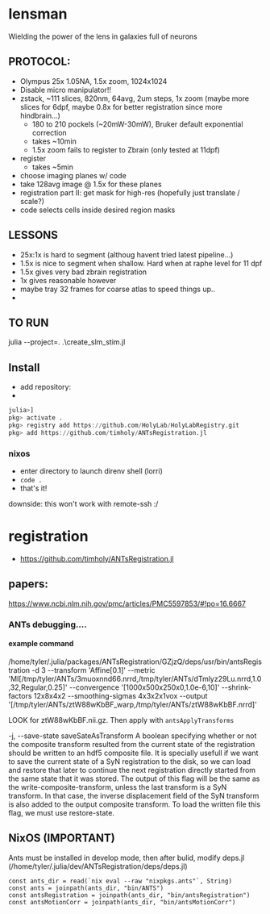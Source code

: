 # lensman
Wielding the power of the lens in galaxies full of neurons

## PROTOCOL:
- Olympus 25x 1.05NA, 1.5x zoom, 1024x1024
- Disable micro manipulator!!
- zstack, ~111 slices, 820nm, 64avg, 2um steps, 1x zoom (maybe more slices for 6dpf, maybe 0.8x for better registration since more hindbrain...)
    - 180 to 210 pockels (~20mW-30mW), Bruker default exponential correction
    - takes ~10min
    - 1.5x zoom fails to register to Zbrain (only tested at 11dpf)
- register 
  - takes ~5min
- choose imaging planes w/ code
- take 128avg image @ 1.5x for these planes
- registration part II: get mask for high-res (hopefully just translate / scale?)
- code selects cells inside desired region masks

## LESSONS
- 25x:1x is hard to segment (althoug havent tried latest pipeline...)
- 1.5x is nice to segment when shallow. Hard when at raphe level for 11 dpf
- 1.5x gives very bad zbrain registration
- 1x gives reasonable however
- maybe tray 32 frames for coarse atlas to speed things up..
- 
## TO RUN
julia --project=. .\create_slm_stim.jl

## Install
- add repository:
- 
```julia
julia>]
pkg> activate .
pkg> registry add https://github.com/HolyLab/HolyLabRegistry.git
pkg> add https://github.com/timholy/ANTsRegistration.jl
```


### nixos
- enter directory to launch direnv shell (lorri)
- `code .`
- that's it!

downside: this won't work with remote-ssh :/

# registration
- https://github.com/timholy/ANTsRegistration.jl


## papers:
https://www.ncbi.nlm.nih.gov/pmc/articles/PMC5597853/#!po=16.6667



### ANTs debugging....
#### example command
/home/tyler/.julia/packages/ANTsRegistration/GZjzQ/deps/usr/bin/antsRegistration -d 3 --transform 'Affine[0.1]' --metric 'MI[/tmp/tyler/ANTs/3muoxnnd66.nrrd,/tmp/tyler/ANTs/dTmlyz29Lu.nrrd,1.0,32,Regular,0.25]' --convergence '[1000x500x250x0,1.0e-6,10]' --shrink-factors 12x8x4x2 --smoothing-sigmas 4x3x2x1vox --output '[/tmp/tyler/ANTs/ztW88wKbBF_warp,/tmp/tyler/ANTs/ztW88wKbBF.nrrd]'

LOOK for ztW88wKbBF.nii.gz. Then apply with `antsApplyTransforms`

-j, --save-state saveSateAsTransform
          A boolean specifying whether or not the composite transform resulted from the 
          current state of the registration should be written to an hdf5 composite file. 
          It is specially usefull if we want to save the current state of a SyN 
          registration to the disk, so we can load and restore that later to continue the 
          next registration directly started from the same state that it was stored. The 
          output of this flag will be the same as the write-composite-transform, unless 
          the last transform is a SyN transform. In that case, the inverse displacement 
          field of the SyN transform is also added to the output composite transform. To 
          load the written file this flag, we must use restore-state.


## NixOS (IMPORTANT)

Ants must be installed in develop mode, then after bulid, modify deps.jl (/home/tyler/.julia/dev/ANTsRegistration/deps/deps.jl) 
```
const ants_dir = read(`nix eval --raw "nixpkgs.ants"`, String)
const ants = joinpath(ants_dir, "bin/ANTS")
const antsRegistration = joinpath(ants_dir, "bin/antsRegistration")
const antsMotionCorr = joinpath(ants_dir, "bin/antsMotionCorr")
```